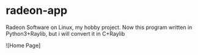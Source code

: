 # radeon-app
Radeon Software on Linux, my hobby project. 
Now this program written in Python3+Raylib, but i will convert it in C+Raylib

![Home Page]

